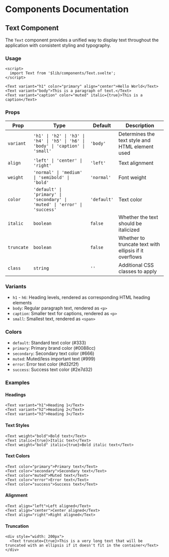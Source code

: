 # Components Documentation

## Text Component

The `Text` component provides a unified way to display text throughout the application with consistent styling and typography.

### Usage

```svelte
<script>
  import Text from '$lib/components/Text.svelte';
</script>

<Text variant="h1" color="primary" align="center">Hello World</Text>
<Text variant="body">This is a paragraph of text.</Text>
<Text variant="caption" color="muted" italic={true}>This is a caption</Text>
```

### Props

| Prop | Type | Default | Description |
|------|------|---------|-------------|
| `variant` | `'h1' \| 'h2' \| 'h3' \| 'h4' \| 'h5' \| 'h6' \| 'body' \| 'caption' \| 'small'` | `'body'` | Determines the text style and HTML element used |
| `align` | `'left' \| 'center' \| 'right'` | `'left'` | Text alignment |
| `weight` | `'normal' \| 'medium' \| 'semibold' \| 'bold'` | `'normal'` | Font weight |
| `color` | `'default' \| 'primary' \| 'secondary' \| 'muted' \| 'error' \| 'success'` | `'default'` | Text color |
| `italic` | `boolean` | `false` | Whether the text should be italicized |
| `truncate` | `boolean` | `false` | Whether to truncate text with ellipsis if it overflows |
| `class` | `string` | `''` | Additional CSS classes to apply |

### Variants

- `h1` - `h6`: Heading levels, rendered as corresponding HTML heading elements
- `body`: Regular paragraph text, rendered as `<p>`
- `caption`: Smaller text for captions, rendered as `<p>`
- `small`: Smallest text, rendered as `<span>`

### Colors

- `default`: Standard text color (#333)
- `primary`: Primary brand color (#0088cc)
- `secondary`: Secondary text color (#666)
- `muted`: Muted/less important text (#999)
- `error`: Error text color (#d32f2f)
- `success`: Success text color (#2e7d32)

### Examples

#### Headings

```svelte
<Text variant="h1">Heading 1</Text>
<Text variant="h2">Heading 2</Text>
<Text variant="h3">Heading 3</Text>
```

#### Text Styles

```svelte
<Text weight="bold">Bold text</Text>
<Text italic={true}>Italic text</Text>
<Text weight="bold" italic={true}>Bold italic text</Text>
```

#### Text Colors

```svelte
<Text color="primary">Primary text</Text>
<Text color="secondary">Secondary text</Text>
<Text color="muted">Muted text</Text>
<Text color="error">Error text</Text>
<Text color="success">Success text</Text>
```

#### Alignment

```svelte
<Text align="left">Left aligned</Text>
<Text align="center">Center aligned</Text>
<Text align="right">Right aligned</Text>
```

#### Truncation

```svelte
<div style="width: 200px">
  <Text truncate={true}>This is a very long text that will be truncated with an ellipsis if it doesn't fit in the container</Text>
</div>
